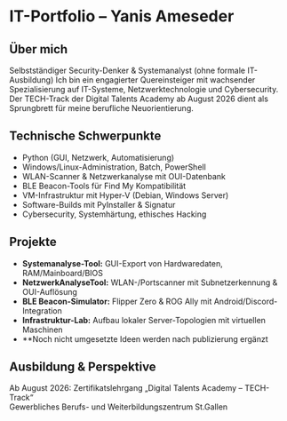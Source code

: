 
# IT-Portfolio – Yanis Ameseder

## Über mich
Selbstständiger Security-Denker & Systemanalyst (ohne formale IT-Ausbildung)
Ich bin ein engagierter Quereinsteiger mit wachsender Spezialisierung auf IT-Systeme, Netzwerktechnologie und Cybersecurity. Der TECH-Track der Digital Talents Academy ab August 2026 dient als Sprungbrett für meine berufliche Neuorientierung.

## Technische Schwerpunkte

- Python (GUI, Netzwerk, Automatisierung)
- Windows/Linux-Administration, Batch, PowerShell
- WLAN-Scanner & Netzwerkanalyse mit OUI-Datenbank
- BLE Beacon-Tools für Find My Kompatibilität
- VM-Infrastruktur mit Hyper-V (Debian, Windows Server)
- Software-Builds mit PyInstaller & Signatur
- Cybersecurity, Systemhärtung, ethisches Hacking

## Projekte

- **Systemanalyse-Tool:** GUI-Export von Hardwaredaten, RAM/Mainboard/BIOS
- **NetzwerkAnalyseTool:** WLAN-/Portscanner mit Subnetzerkennung & OUI-Auflösung
- **BLE Beacon-Simulator:** Flipper Zero & ROG Ally mit Android/Discord-Integration
- **Infrastruktur-Lab:** Aufbau lokaler Server-Topologien mit virtuellen Maschinen
- **Noch nicht umgesetzte Ideen werden nach publizierung ergänzt

## Ausbildung & Perspektive

Ab August 2026: Zertifikatslehrgang „Digital Talents Academy – TECH-Track“  
Gewerbliches Berufs- und Weiterbildungszentrum St.Gallen
